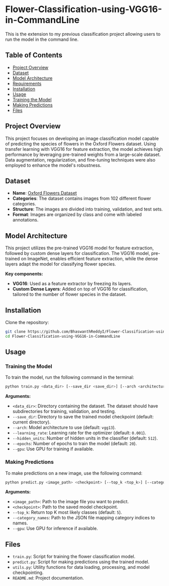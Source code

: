 # Flower-Classification-using-VGG16-in-CommandLine
This is the extension to my previous classification project allowing users to run the model in the command line.

## Table of Contents

- [Project Overview](#project-overview)
- [Dataset](#dataset)
- [Model Architecture](#model-architecture)
- [Requirements](#requirements)
- [Installation](#installation)
- [Usage](#usage)
- [Training the Model](#training-the-model)
- [Making Predictions](#making-predictions)
- [Files](#files)

## Project Overview

This project focuses on developing an image classification model capable of predicting the species of flowers in the Oxford Flowers dataset. Using transfer learning with VGG16 for feature extraction, the model achieves high performance by leveraging pre-trained weights from a large-scale dataset. Data augmentation, regularization, and fine-tuning techniques were also employed to enhance the model's robustness.

## Dataset

- **Name**: [Oxford Flowers Dataset](https://www.robots.ox.ac.uk/~vgg/data/flowers/)
- **Categories**: The dataset contains images from 102 different flower categories.
- **Structure**: The images are divided into training, validation, and test sets.
- **Format**: Images are organized by class and come with labeled annotations.

## Model Architecture

This project utilizes the pre-trained VGG16 model for feature extraction, followed by custom dense layers for classification. The VGG16 model, pre-trained on ImageNet, enables efficient feature extraction, while the dense layers adapt the model for classifying flower species.

**Key components:**
- **VGG16**: Used as a feature extractor by freezing its layers.
- **Custom Dense Layers**: Added on top of VGG16 for classification, tailored to the number of flower species in the dataset.

## Installation

Clone the repository:
```bash
git clone https://github.com/BhaswanthReddyI/Flower-Classification-using-VGG16-in-CommandLine.git
cd Flower-Classification-using-VGG16-in-CommandLine
```

## Usage

### Training the Model

To train the model, run the following command in the terminal:

```bash
python train.py <data_dir> [--save_dir <save_dir>] [--arch <architecture>] [--learning_rate <learning_rate>] [--hidden_units <hidden_units>] [--epochs <epochs>] [--gpu]
```

**Arguments:**
- `<data_dir>`: Directory containing the dataset. The dataset should have subdirectories for training, validation, and testing.
- `--save_dir`: Directory to save the trained model checkpoint (default: current directory).
- `--arch`: Model architecture to use (default: `vgg13`).
- `--learning_rate`: Learning rate for the optimizer (default: `0.001`).
- `--hidden_units`: Number of hidden units in the classifier (default: `512`).
- `--epochs`: Number of epochs to train the model (default: `20`).
- `--gpu`: Use GPU for training if available.

### Making Predictions

To make predictions on a new image, use the following command:

```bash
python predict.py <image_path> <checkpoint> [--top_k <top_k>] [--category_names <category_names>] [--gpu]
```
**Arguments:**
- `<image_path>`: Path to the image file you want to predict.
- `<checkpoint>`: Path to the saved model checkpoint.
- `--top_k`: Return top K most likely classes (default: `5`).
- `--category_names`: Path to the JSON file mapping category indices to names.
- `--gpu`: Use GPU for inference if available.

## Files

- `train.py`: Script for training the flower classification model.
- `predict.py`: Script for making predictions using the trained model.
- `utils.py`: Utility functions for data loading, processing, and model checkpointing.
- `README.md`: Project documentation.



